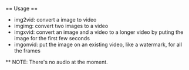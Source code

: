 == Usage ==

* img2vid: convert a image to video
* imgimg: convert two images to a video
* imgxvid: convert an image and a video to a longer video by puting the image for the first few seconds
* imgonvid: put the image on an existing video, like a watermark, for all the frames

** NOTE: There's no audio at the moment.
